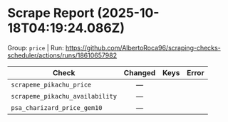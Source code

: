 # Scrape Report (2025-10-18T04:19:24.086Z)

Group: `price`  |  Run: https://github.com/AlbertoRoca96/scraping-checks-scheduler/actions/runs/18610657982

| Check | Changed | Keys | Error |
|---|:---:|:--|:--|
| `scrapeme_pikachu_price` | — |  |  |
| `scrapeme_pikachu_availability` | — |  |  |
| `psa_charizard_price_gem10` | — |  |  |
